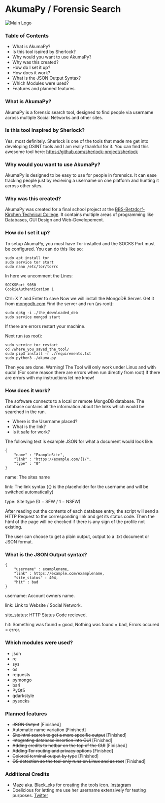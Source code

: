 # AkumaPy / Forensic Search

![Main Logo](https://github.com/PanickingLynx/AkumaPy/blob/master/mainicon.png)

### Table of Contents
- What is AkumaPy?
- Is this tool ispired by Sherlock?
- Why would you want to use AkumaPy?
- Why was this created?
- How do I set it up?
- How does it work?
- What is the JSON Output Syntax?
- Which Modules were used?
- Features and planned features.

### What is AkumaPy?

AkumaPy is a forensic search tool, designed to find people via username across multiple Social Networks and other sites.

### Is this tool inspired by Sherlock?

Yes, most definitely. Sherlock is one of the tools that made me get into developing OSINT tools and I am really thankful for it.
You can find this awesome tool here: https://github.com/sherlock-project/sherlock

### Why would you want to use AkumaPy?

AkumaPy is designed to be easy to use for people in forensics.
It can ease tracking people just by recieving a username on one platform and hunting it across other sites.

### Why was this created?

AkumaPy was created for a final school project at the [BBS-Betzdorf-Kirchen Technical College](https://www.bbs-betzdorf-kirchen.de "School Homepage").
It contains multiple areas of programming like Databases, GUI Design and Web-Developement.

### How do I set it up?

To setup AkumaPy, you must have Tor installed and the SOCKS Port must be configured.
You can do this like so:
```
sudo apt install tor
sudo service tor start
sudo nano /etc/tor/torrc
```

In here we uncomment the Lines:
```
SOCKSPort 9050
CookieAuthentication 1
```

Ctrl+X Y and Enter to save
Now we will install the MongoDB Server.
Get it from [mongodb.com](https://www.mongodb.com/ "MongoDB")
Find the server and run (as root):
```
sudo dpkg -i ./the_downloaded_deb
sudo service mongod start
```
If there are errors restart your machine.

Next run (as root):
```
sudo service tor restart
cd /where_you_saved_the_tool/
sudo pip3 install -r ./requirements.txt
sudo python3 ./akuma.py
```
Then you are done.
Warning! The Tool will only work under Linux and with sudo! (For some reason there are errors when run directly from root)
If there are errors with my instructions let me know!

### How does it work?

The software connects to a local or remote MongoDB database. The database contains all the information about the links which would be searched in the run.
- Where is the Username placed?
- What is the link?
- Is it safe for work?

The following text is example JSON for what a document would look like:

```
{
    "name" : "ExampleSite",
    "link" : "https://example.com/{}/",
    "type" : "0"
}
```

name: The sites name

link: The link syntax ({} is the placeholder for the username and will be switched automatically)

type: Site type (0 = SFW / 1 = NSFW)

After reading out the contents of each database entry, the script will send a HTTP Request to the corresponding link and get its status code.
Then the html of the page will be checked if there is any sign of the profile not existing.

The user can choose to get a plain output, output to a .txt document or JSON format.

### What is the JSON Output syntax?

```
{
    "username" : examplename,
    "link" : https://example.com/examplename,
    "site_status" : 404,
    "hit" : bad
}
```

username: Account owners name.

link: Link to Website / Social Network.

site_status: HTTP Status Code recieved.

hit: Something was found = good, Nothing was found = bad, Errors occured = error.

### Which modules were used?

- json
- re
- sys
- os
- requests
- pymongo
- bs4 
- PyQt5
- qdarkstyle
- pysocks

### Planned features

- ~~JSON Output~~ [Finished]
- ~~Automatic name variation~~ [Finished]
- ~~Site html search to get a more specific output~~ [Finished]
- ~~Integrating database insertion into GUI~~ [Finished]
- ~~Adding credits to hotbar on the top of the GUI~~ [Finished]
- ~~Adding Tor routing and privacy options~~ [Finished]
- ~~Colored terminal output by type~~ [Finished]
- ~~OS detection so the tool only runs on Linux and as root~~ [Finished]


### Additional Credits

- Maze aka. Black_eks for creating the tools icon. [Instagram](https://www.instagram.com/black_eks/)
- Doelicious for letting me use her username extensively for testing purposes. [Twitter](https://www.twitter.com/Doelici0us/)
